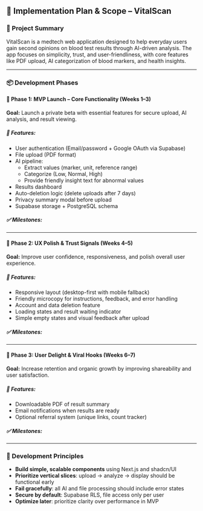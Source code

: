 ## **🚧 Implementation Plan & Scope – VitalScan**

### **🧭 Project Summary**

VitalScan is a medtech web application designed to help everyday users gain second opinions on blood test results through AI-driven analysis. The app focuses on simplicity, trust, and user-friendliness, with core features like PDF upload, AI categorization of blood markers, and health insights.

---

### **📦 Development Phases**

#### **🔹 Phase 1: MVP Launch – Core Functionality (Weeks 1–3)**

**Goal:** Launch a private beta with essential features for secure upload, AI analysis, and result viewing.

##### **🔧 Features:**

* User authentication (Email/password \+ Google OAuth via Supabase)  
* File upload (PDF format)  
* AI pipeline:  
  * Extract values (marker, unit, reference range)  
  * Categorize (Low, Normal, High)  
  * Provide friendly insight text for abnormal values  
* Results dashboard  
* Auto-deletion logic (delete uploads after 7 days)  
* Privacy summary modal before upload  
* Supabase storage \+ PostgreSQL schema

##### **✅ Milestones:**

---

#### **🔹 Phase 2: UX Polish & Trust Signals (Weeks 4–5)**

**Goal:** Improve user confidence, responsiveness, and polish overall user experience.

##### **🔧 Features:**

* Responsive layout (desktop-first with mobile fallback)  
* Friendly microcopy for instructions, feedback, and error handling  
* Account and data deletion feature  
* Loading states and result waiting indicator  
* Simple empty states and visual feedback after upload

##### **✅ Milestones:**

---

#### **🔹 Phase 3: User Delight & Viral Hooks (Weeks 6–7)**

**Goal:** Increase retention and organic growth by improving shareability and user satisfaction.

##### **🔧 Features:**

* Downloadable PDF of result summary  
* Email notifications when results are ready  
* Optional referral system (unique links, count tracker)

##### **✅ Milestones:**

---

### **🧱 Development Principles**

* **Build simple, scalable components** using Next.js and shadcn/UI  
* **Prioritize vertical slices**: upload → analyze → display should be functional early  
* **Fail gracefully**: all AI and file processing should include error states  
* **Secure by default**: Supabase RLS, file access only per user  
* **Optimize later**: prioritize clarity over performance in MVP

